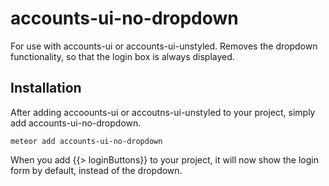 accounts-ui-no-dropdown
=======================

For use with accounts-ui or accounts-ui-unstyled.  Removes the dropdown functionality, so that the login box is always displayed.

Installation
------------

After adding accoounts-ui or accoutns-ui-unstyled to your project, simply add accounts-ui-no-dropdown.

<code>meteor add accounts-ui-no-dropdown</code>

When you add {{> loginButtons}} to your project, it will now show the login form by default, instead of the dropdown.